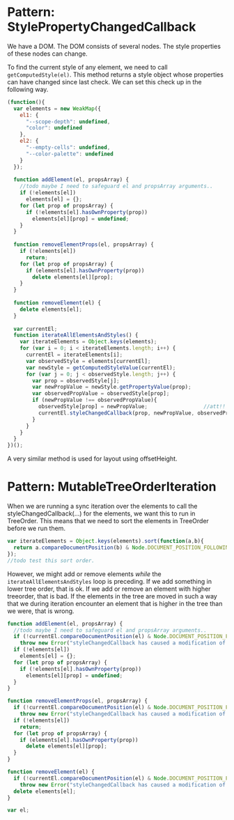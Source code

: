 # Pattern: StylePropertyChangedCallback

We have a DOM. The DOM consists of several nodes.
The style properties of these nodes can change.

To find the current style of any element, we need to call `getComputedStyle(el)`.
This method returns a style object whose properties can have changed since last check.
We can set this check up in the following way.

```javascript
(function(){
  var elements = new WeakMap({
    el1: {
      "--scope-depth": undefined, 
      "color": undefined
    }, 
    el2: {
      "--empty-cells": undefined, 
      "--color-palette": undefined
    }
  });
  
  function addElement(el, propsArray) {
    //todo maybe I need to safeguard el and propsArray arguments..
    if (!elements[el])
      elements[el] = {};
    for (let prop of propsArray) {
      if (!elements[el].hasOwnProperty(prop))
        elements[el][prop] = undefined;
    }  
  }
  
  function removeElementProps(el, propsArray) {
    if (!elements[el])
      return;
    for (let prop of propsArray) {
      if (elements[el].hasOwnProperty(prop))
        delete elements[el][prop];
    }  
  }
  
  function removeElement(el) {
    delete elements[el];
  }
  
  var currentEl;
  function iterateAllElementsAndStyles() {
    var iterateElements = Object.keys(elements);
    for (var i = 0; i < iterateElements.length; i++) {
      currentEl = iterateElements[i];
      var observedStyle = elements[currentEl];
      var newStyle = getComputedStyleValue(currentEl);
      for (var j = 0; j < observedStyle.length; j++) {
        var prop = observedStyle[j];
        var newPropValue = newStyle.getPropertyValue(prop);
        var observedPropValue = observedStyle[prop];
        if (newPropValue !== observedPropValue){
          observedStyle[prop] = newPropValue;                  //att!! mutates the observedStyle
          currentEl.styleChangedCallback(prop, newPropValue, observedPropValue);
        }
      }
    }
  }
})();
```

A very similar method is used for layout using offsetHeight.

# Pattern: MutableTreeOrderIteration

When we are running a sync iteration over the elements to call the styleChangedCallback(...) for
the elements, we want this to run in TreeOrder. This means that we need to sort the elements 
in TreeOrder before we run them.
```javascript
var iterateElements = Object.keys(elements).sort(function(a,b){
  return a.compareDocumentPosition(b) & Node.DOCUMENT_POSITION_FOLLOWING
});
//todo test this sort order.
```
However, we might add or remove elements *while* the `iterateAllElementsAndStyles` loop is preceding.
If we add something in lower tree order, that is ok. If we add or remove an element 
with higher treeorder, that is bad. If the elements in the tree are moved in such a way that we during
iteration encounter an element that is higher in the tree than we were, that is wrong.

```javascript
function addElement(el, propsArray) {
  //todo maybe I need to safeguard el and propsArray arguments..
  if (!currentEl.compareDocumentPosition(el) & Node.DOCUMENT_POSITION_FOLLOWING)
    throw new Error("styleChangedCallback has caused a modification of lightDOM structure.");
  if (!elements[el])
    elements[el] = {};
  for (let prop of propsArray) {
    if (!elements[el].hasOwnProperty(prop))
      elements[el][prop] = undefined;
  }  
}

function removeElementProps(el, propsArray) {
  if (!currentEl.compareDocumentPosition(el) & Node.DOCUMENT_POSITION_FOLLOWING)
    throw new Error("styleChangedCallback has caused a modification of lightDOM structure.");
  if (!elements[el])
    return;
  for (let prop of propsArray) {
    if (elements[el].hasOwnProperty(prop))
      delete elements[el][prop];
  }  
}

function removeElement(el) {
  if (!currentEl.compareDocumentPosition(el) & Node.DOCUMENT_POSITION_FOLLOWING)
    throw new Error("styleChangedCallback has caused a modification of lightDOM structure.");
  delete elements[el];
}

var el;
```